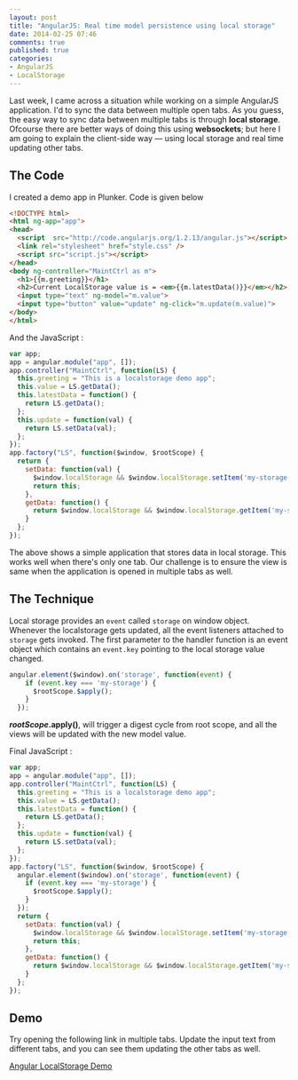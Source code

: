 ```yaml
---
layout: post
title: "AngularJS: Real time model persistence using local storage"
date: 2014-02-25 07:46
comments: true
published: true
categories: 
- AngularJS
- LocalStorage
---
```


Last week, I came across a situation while working on a simple AngularJS application. I'd to sync the data between multiple open tabs. As you guess,  the easy way to sync data between multiple tabs is through **local storage**. Ofcourse there are better ways of doing this using **websockets**; but here I am going to explain the client-side way –– using local storage and real time updating other tabs. 
<!--more-->

## The Code

I created a demo app in Plunker. Code is given below

```html index.html
<!DOCTYPE html>
<html ng-app="app">
<head>
  <script  src="http://code.angularjs.org/1.2.13/angular.js"></script>
  <link rel="stylesheet" href="style.css" />
  <script src="script.js"></script>
</head>
<body ng-controller="MaintCtrl as m">
  <h1>{{m.greeting}}</h1>
  <h2>Current LocalStorage value is = <em>{{m.latestData()}}</em></h2>
  <input type="text" ng-model="m.value">
  <input type="button" value="update" ng-click="m.update(m.value)">
</body>
</html>
```
And the JavaScript :

```javascript script.js
var app;
app = angular.module("app", []);
app.controller("MaintCtrl", function(LS) {
  this.greeting = "This is a localstorage demo app";
  this.value = LS.getData();
  this.latestData = function() {
    return LS.getData();
  };
  this.update = function(val) {
    return LS.setData(val);
  };
});
app.factory("LS", function($window, $rootScope) {
  return {
    setData: function(val) {
      $window.localStorage && $window.localStorage.setItem('my-storage', val);
      return this;
    },
    getData: function() {
      return $window.localStorage && $window.localStorage.getItem('my-storage');
    }
  };
});
```

The above shows a simple application that stores data in local storage. This works well when there's only one tab. Our challenge is to ensure the view is same when the application is opened in multiple tabs as well.

## The Technique 

Local storage provides an `event` called `storage` on window object. Whenever the localstorage gets updated, all the event listeners attached to `storage` gets invoked. The first parameter to the handler function is an event object which contains  an `event.key` pointing to the local storage value changed.

```javascript
angular.element($window).on('storage', function(event) {
    if (event.key === 'my-storage') {
      $rootScope.$apply();
    }
  });
```

**$rootScope.$apply()**, will trigger a digest cycle from root scope, and all the views will be updated with the new model value.

Final JavaScript :

```javascript
var app;
app = angular.module("app", []);
app.controller("MaintCtrl", function(LS) {
  this.greeting = "This is a localstorage demo app";
  this.value = LS.getData();
  this.latestData = function() {
    return LS.getData();
  };
  this.update = function(val) {
    return LS.setData(val);
  };
});
app.factory("LS", function($window, $rootScope) {
  angular.element($window).on('storage', function(event) {
    if (event.key === 'my-storage') {
      $rootScope.$apply();
    }
  });
  return {
    setData: function(val) {
      $window.localStorage && $window.localStorage.setItem('my-storage', val);
      return this;
    },
    getData: function() {
      return $window.localStorage && $window.localStorage.getItem('my-storage');
    }
  };
});
```

## Demo

Try opening the following link in multiple  tabs. Update the input text from different tabs, and you can see them updating the other tabs as well.

<a href="http://embed.plnkr.co/ThpFwX7BRhRhNWPuq5ap/preview" target="_blank">Angular LocalStorage Demo</a>